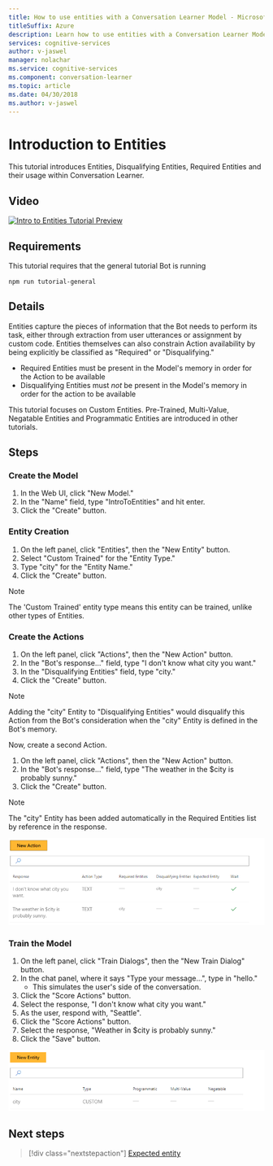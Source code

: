 ```yaml
---
title: How to use entities with a Conversation Learner Model - Microsoft Cognitive Services | Microsoft Docs
titleSuffix: Azure
description: Learn how to use entities with a Conversation Learner Model.
services: cognitive-services
author: v-jaswel
manager: nolachar
ms.service: cognitive-services
ms.component: conversation-learner
ms.topic: article
ms.date: 04/30/2018
ms.author: v-jaswel
---
```


# Introduction to Entities

This tutorial introduces Entities, Disqualifying Entities, Required Entities and their usage within Conversation Learner.

## Video

[![Intro to Entities Tutorial Preview](https://aka.ms/cl_Tutorial_v3_IntroEntities_Preview)](https://aka.ms/cl_Tutorial_v3_IntroEntities)

## Requirements

This tutorial requires that the general tutorial Bot is running

	npm run tutorial-general

## Details

Entities capture the pieces of information that the Bot needs to perform its task, either through extraction from user utterances or assignment by custom code. Entities themselves can also constrain Action availability by being explicitly be classified as "Required" or "Disqualifying."

- Required Entities must be present in the Model's memory in order for the Action to be available
- Disqualifying Entities must *not* be present in the Model's memory in order for the action to be available

This tutorial focuses on Custom Entities. Pre-Trained, Multi-Value, Negatable Entities and Programmatic Entities are introduced in other tutorials.

## Steps

### Create the Model

1. In the Web UI, click "New Model."
2. In the "Name" field, type "IntroToEntities" and hit enter.
3. Click the "Create" button.

### Entity Creation

1. On the left panel, click "Entities", then the "New Entity" button.
2. Select "Custom Trained" for the "Entity Type."
3. Type "city" for the "Entity Name."
4. Click the "Create" button.

> [!NOTE]
> The 'Custom Trained' entity type means this entity can be trained, unlike other types of Entities.

### Create the Actions

1. On the left panel, click "Actions", then the "New Action" button.
2. In the "Bot's response..." field, type "I don't know what city you want."
3. In the "Disqualifying Entities" field, type "city."
4. Click the "Create" button.

> [!NOTE]
> Adding the "city" Entity to "Disqualifying Entities" would disqualify this Action from the Bot's consideration when the "city" Entity is defined in the Bot's memory.

Now, create a second Action.

1. On the left panel, click "Actions", then the "New Action" button.
2. In the "Bot's response..." field, type "The weather in the $city is probably sunny."
3. Click the "Create" button.

> [!NOTE]
> The "city" Entity has been added automatically in the Required Entities list by reference in the response.

![](../media/tutorial3_actions.PNG)

### Train the Model

1. On the left panel, click "Train Dialogs", then the "New Train Dialog" button.
2. In the chat panel, where it says "Type your message...", type in "hello."
	- This simulates the user's side of the conversation.
3. Click the "Score Actions" button.
4. Select the response, "I don't know what city you want."
5. As the user, respond with, "Seattle".
6. Click the "Score Actions" button.
7. Select the response, "Weather in $city is probably sunny."
8. Click the "Save" button.

![](../media/tutorial3_entities.PNG)

## Next steps

> [!div class="nextstepaction"]
> [Expected entity](./05-expected-entity.md)

